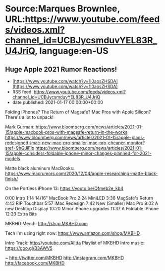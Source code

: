 # Source:Marques Brownlee, URL:https://www.youtube.com/feeds/videos.xml?channel_id=UCBJycsmduvYEL83R_U4JriQ, language:en-US

## Huge Apple 2021 Rumor Reactions!
 - [https://www.youtube.com/watch?v=1l0aosZHSDA](https://www.youtube.com/watch?v=1l0aosZHSDA)
 - RSS feed: https://www.youtube.com/feeds/videos.xml?channel_id=UCBJycsmduvYEL83R_U4JriQ
 - date published: 2021-01-17 00:00:00+00:00

Folding iPhones? The Return of Magsafe? Mac Pros with Apple Silicon? There's a lot to unpack!

Mark Gurman:
https://www.bloomberg.com/news/articles/2021-01-15/apple-macbook-pros-with-magsafe-return-in-the-works
https://www.bloomberg.com/news/articles/2021-01-15/apple-plans-redesigned-imac-new-mac-pro-smaller-mac-pro-cheaper-monitor?sref=9hGJlFio
https://www.bloomberg.com/news/articles/2021-01-15/apple-considers-foldable-iphone-minor-changes-planned-for-2021-models

Matte black aluminum MacBooks: https://www.macrumors.com/2020/12/04/apple-researching-matte-black-finish/

On the Portless iPhone 13: https://youtu.be/Qfmeb2e_kb4

0:00 Intro
1:14 14/16" MacBook Pro
2:24 MiniLED
3:36 MagSafe's Return
4:42 RIP Touchbar
5:57 iMac Redesign
7:42 New (Smaller) Mac Pro
9:02 A new Desktop Display
10:20 Minor iPhone upgrades
11:37 A Foldable iPhone
12:23 Extra Bits

MKBHD Merch: http://shop.MKBHD.com

Tech I'm using right now: https://www.amazon.com/shop/MKBHD

Intro Track: http://youtube.com/Alltta
Playlist of MKBHD Intro music: https://goo.gl/B3AWV5

~
http://twitter.com/MKBHD
http://instagram.com/MKBHD
http://facebook.com/MKBHD

